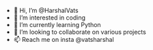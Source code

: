 - 👋 Hi, I’m @HarshalVats
- 👀 I’m interested in coding
- 🌱 I’m currently learning Python
- 💞️ I’m looking to collaborate on various projects
- 📫 Reach me on insta @vatsharshal

<!---
HarshalVats/HarshalVats is a ✨ special ✨ repository because its `README.md` (this file) appears on your GitHub profile.
You can click the Preview link to take a look at your changes.
--->
